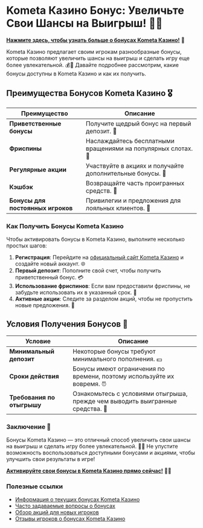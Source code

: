 # Kometa Казино Бонус: Увеличьте Свои Шансы на Выигрыш! 🎉✨

[**Нажмите здесь, чтобы узнать больше о бонусах Kometa Казино!**](https://brandplay.link/8ZymQJV8) 🤑

Kometa Казино предлагает своим игрокам разнообразные бонусы, которые позволяют увеличить шансы на выигрыш и сделать игру еще более увлекательной. 💰🎲 Давайте подробнее рассмотрим, какие бонусы доступны в Kometa Казино и как их получить.

## Преимущества Бонусов Kometa Казино 🎖️

| Преимущество                     | Описание                                                |
|----------------------------------|--------------------------------------------------------|
| **Приветственные бонусы**        | Получите щедрый бонус на первый депозит. 🎁           |
| **Фриспины**                     | Наслаждайтесь бесплатными вращениями на популярных слотах. 🎰 |
| **Регулярные акции**             | Участвуйте в акциях и получайте дополнительные бонусы. 🎊 |
| **Кэшбэк**                       | Возвращайте часть проигранных средств. 💸              |
| **Бонусы для постоянных игроков**| Привилегии и предложения для лояльных клиентов. 🌟     |

### Как Получить Бонусы Kometa Казино

Чтобы активировать бонусы в Kometa Казино, выполните несколько простых шагов:

1. **Регистрация**: Перейдите на [официальный сайт Kometa Казино](https://brandplay.link/8ZymQJV8) и создайте новый аккаунт. 🌐
2. **Первый депозит**: Пополните свой счет, чтобы получить приветственный бонус. 💳
3. **Использование фриспинов**: Если вам предоставили фриспины, не забудьте использовать их в указанный срок. 🎉
4. **Активные акции**: Следите за разделом акций, чтобы не пропустить новые предложения. 📅

## Условия Получения Бонусов 🎲

| Условие                          | Описание                                                |
|----------------------------------|--------------------------------------------------------|
| **Минимальный депозит**          | Некоторые бонусы требуют минимального пополнения. 💵   |
| **Сроки действия**               | Бонусы имеют ограничения по времени, поэтому используйте их вовремя. ⏰ |
| **Требования по отыгрышу**       | Ознакомьтесь с условиями отыгрыша, прежде чем выводить выигранные средства. 📜 |

### Заключение 🎊

Бонусы Kometa Казино — это отличный способ увеличить свои шансы на выигрыш и сделать игру более увлекательной. 🌟💸 Не упустите возможность воспользоваться доступными бонусами и акциями, чтобы улучшить свои результаты в игре!

[**Активируйте свои бонусы в Kometa Казино прямо сейчас!**](https://brandplay.link/8ZymQJV8) 💪🎊

### Полезные ссылки
- [Информация о текущих бонусах Kometa Казино](https://brandplay.link/8ZymQJV8)
- [Часто задаваемые вопросы о бонусах](https://brandplay.link/8ZymQJV8)
- [Обзор акций для новых игроков](https://brandplay.link/8ZymQJV8)
- [Отзывы игроков о бонусах Kometa Казино](https://brandplay.link/8ZymQJV8)
